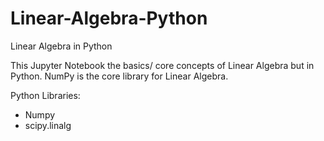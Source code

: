 # Linear-Algebra-Python
Linear Algebra in Python 

This Jupyter Notebook the basics/ core concepts of Linear Algebra but in Python. NumPy is the core library for Linear Algebra. 

Python Libraries:
* Numpy
* scipy.linalg 
